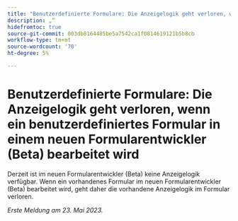 ```yaml
---
title: "Benutzerdefinierte Formulare: Die Anzeigelogik geht verloren, wenn ein benutzerdefiniertes Formular im neuen Formularentwickler (Beta) bearbeitet wird."
description: „“
hidefromtoc: true
source-git-commit: 003db8164485be5a7542ca1f0814619121b5b8cb
workflow-type: tm+mt
source-wordcount: '70'
ht-degree: 5%

---
```



# Benutzerdefinierte Formulare: Die Anzeigelogik geht verloren, wenn ein benutzerdefiniertes Formular in einem neuen Formularentwickler (Beta) bearbeitet wird

Derzeit ist im neuen Formularentwickler (Beta) keine Anzeigelogik verfügbar. Wenn ein vorhandenes Formular im neuen Formularentwickler (Beta) bearbeitet wird, geht daher die vorhandene Anzeigelogik im Formular verloren.

_Erste Meldung am 23. Mai 2023._

